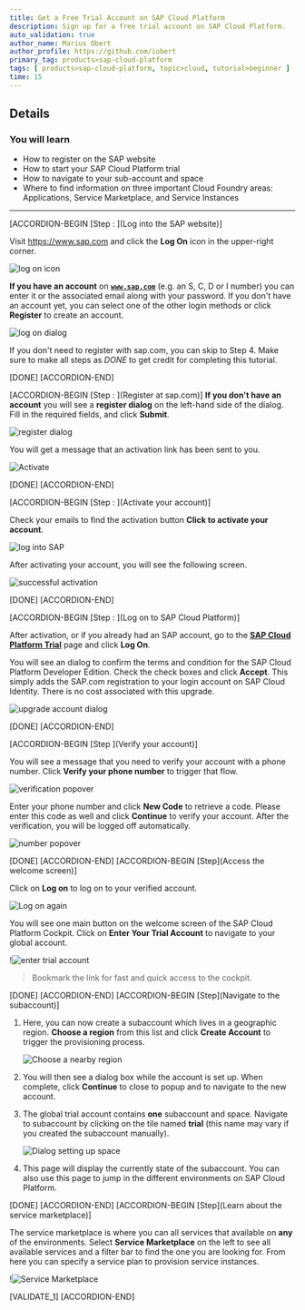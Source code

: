 ```yaml
---
title: Get a Free Trial Account on SAP Cloud Platform
description: Sign up for a free trial account on SAP Cloud Platform.
auto_validation: true
author_name: Marius Obert
author_profile: https://github.com/iobert
primary_tag: products>sap-cloud-platform
tags: [ products>sap-cloud-platform, topic>cloud, tutorial>beginner ]
time: 15
---
```


## Details
### You will learn  
  - How to register on the SAP website
  - How to start your SAP Cloud Platform trial
  - How to navigate to your sub-account and space
  - Where to find information on three important Cloud Foundry areas:  Applications, Service Marketplace, and Service Instances

---

[ACCORDION-BEGIN [Step : ](Log into the SAP website)]

Visit <https://www.sap.com> and click the **Log On** icon in the upper-right corner.

![log on icon](homepage.png)

**If you have an account** on <a href="https://www.sap.com" target="new"><b>`www.sap.com`</b></a> (e.g. an S, C, D or I number) you can enter it or the associated email along with your password. If you don't have an account yet, you can select one of the other login methods or click **Register** to create an account.

![log on dialog](option-logon.png)

If you don't need to register with sap.com, you can skip to Step 4. Make sure to make all steps as _DONE_ to get credit for completing this tutorial.

[DONE]
[ACCORDION-END]

[ACCORDION-BEGIN [Step : ](Register at sap.com)]
**If you don't have an account** you will see a **register dialog** on the left-hand side of the dialog. Fill in the required fields, and click **Submit**.

![register dialog](option-register.png)

You will get a message that an activation link has been sent to you.

![Activate](register_confirm.png)

[DONE]
[ACCORDION-END]

[ACCORDION-BEGIN [Step : ](Activate your account)]

Check your emails to find the activation button **Click to activate your account**.

![log into SAP](log-into-sap.png)

After activating your account, you will see the following screen.

![successful activation](successful-activation.png)

[DONE]
[ACCORDION-END]

[ACCORDION-BEGIN [Step : ](Log on to SAP Cloud Platform)]

After activation, or if you already had an SAP account, go to the <a href="https://account.hanatrial.ondemand.com/" target="new"><b>SAP Cloud Platform Trial</b></a>  page and click **Log On**.

You will see an dialog to confirm the terms and condition for the SAP Cloud Platform Developer Edition. Check the check boxes and click **Accept**. This simply adds the SAP.com registration to your login account on SAP Cloud Identity. There is no cost associated with this upgrade.

![upgrade account dialog](legal-disclaimer.png)

[DONE]
[ACCORDION-END]



[ACCORDION-BEGIN [Step ](Verify your account)]

You will see a message that you need to verify your account with a phone number. Click **Verify your phone number** to trigger that flow.

![verification popover](verification.png)

Enter your phone number and click **New Code** to retrieve a code. Please enter this code as well and click **Continue** to verify your account. After the verification, you will be logged off automatically.

![number popover](number.png)


[DONE]
[ACCORDION-END]
[ACCORDION-BEGIN [Step](Access the welcome screen)]

Click on **Log on** to log on to your verified account.

 ![Log on again](logon-again.png)

 You will see one main button on the welcome screen of the SAP Cloud Platform Cockpit. Click on **Enter Your Trial Account** to navigate to your global account.

 !![enter trial account](enter-trial.png)


> Bookmark the link for fast and quick access to the cockpit.  


[DONE]
[ACCORDION-END]
[ACCORDION-BEGIN [Step](Navigate to the subaccount)]

1. Here, you can now create a subaccount which lives in a geographic region. **Choose a region** from this list and click **Create Account** to trigger the provisioning process.

    ![Choose a nearby region](select-region.png)

2. You will then see a dialog box while the account is set up.  When complete, click **Continue** to close to popup and to navigate to the new account.

3. The global trial account contains **one** subaccount and space. Navigate to subaccount by clicking on the tile named **trial** (this name may vary if you created the subaccount manually).

    ![Dialog setting up space](trial-created.png)

4. This page will display the currently state of the subaccount. You can also use this page to jump in the different environments on SAP Cloud Platform.



[DONE]
[ACCORDION-END]
[ACCORDION-BEGIN [Step](Learn about the service marketplace)]


The service marketplace is where you can all services that available on **any** of the environments. Select **Service Marketplace** on the left to see all available services and a filter bar to find the one you are looking for. From here you can specify a service plan to provision service instances.

!![Service Marketplace](marketplace.png)



[VALIDATE_1]
[ACCORDION-END]
